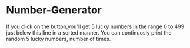 # Number-Generator
If you click on the button,you'll get 5 lucky numbers in the range 0 to 499 just below this line in a sorted manner. You can continuosly print the random 5 lucky numbers, number of times.
